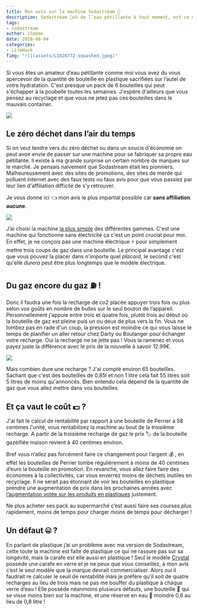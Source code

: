 ```yaml
---
title: Mon avis sur la machine Sodastream 🥤 
description: Sodastream 🥤où de l’eau pétillante à tout moment, est-ce que ça vaut le coût ? Une recharge pour 60 litres vraiment ? Moins de plastique, assurément. 
tags: 
- sodastream
author: iSebmo
date: 2020-08-04
categories: 
- LifeHack
fimg: "![](assets/L1020772-squashed.jpeg)"
---
```

Si vous êtes un amateur d’eau pétillante comme moi vous avez du vous apercevoir de la quantité de bouteille en plastique sacrifiées sur l’autel de votre hydratation. 
C'est presque un pack de 6 bouteilles qui peut s'échapper à la poubelle toutes les semaines. J'espère d'ailleurs que vous pensez au recyclage et que vous ne jetez pas ces bouteilles dans le mauvais container. 

![](assets/L1020769-squashed.jpeg)

## Le zéro déchet dans l’air du temps
Si on veut tendre vers du zéro déchet ou dans un soucis d'économie on peut avoir envie de passer sur une machine pour se fabriquer sa propre eau pétillante. 
Il existe à ma grande surprise un certain nombre de marques sur le marché. Je pensais naïvement que Sodastream était les pionniers. Malheureusement avec des sites de promotions, des sites de merde qui polluent internet avec des faux tests ou faux avis pour que vous passiez par leur lien d'affiliation difficile de s'y retrouver. 

Je vous donne ici 👈 mon avis le plus impartial possible car **sans affiliation aucune**. 

![](assets/L1020770-squashed.jpeg)

J’ai choisi la machine [la plus simple](https://www.boulanger.com/ref/1125818) des différentes gammes. C'est une machine qui fonctionne sans électricité ça c'est un point crucial pour moi. En effet, je ne conçois pas une machine électrique ⚡️ pour simplement mettre trois coups de gaz dans une bouteille. Le principal avantage c'est que vous pouvez la placer dans n'importe quel *placard*, le second c'est qu'elle *durera* peut être plus longtemps que le modèle électrique. 

## Du gaz encore du gaz ⛽️ !
Donc il faudra une fois la recharge de co2 placée appuyer trois fois ou plus selon vos goûts en nombre de bulles sur le seul bouton de l’appareil. Personnellement j'appuie entre trois et quatre fois, plutôt trois au début où la bouteille de gaz est pleine puis un ou deux de plus vers la fin. Vous ne tombez pas en rade d'un coup, la pression est moindre ce qui vous laisse le temps de planifier un aller retour chez Darty ou Boulanger pour échanger votre recharge. Oui la recharge ne se jette pas ! Vous la ramenez et vous payez juste la différence avec le prix de la nouvelle à savoir 12.99€. 

![](assets/L1020771-squashed.jpeg)

Mais combien dure une recharge ? J'ai compté environ 65 bouteilles. Sachant que c'est des bouteilles de 0.85l et non 1 litre cela fait 55 litres soit 5 litres de moins qu'annoncés. Bien entendu cela dépend de la quantité de gaz que vous allez mettre dans vos bouteilles. 

## Et ça vaut le coût 💵 ?
J'ai fait le calcul de rentabilité par rapport à une bouteille de Perrier à 58 centimes l'unité, vous rentabilisez la machine au bout de la troisième recharge. A partir de la troisième recharge de gaz le prix 🏷 de la bouteille gazéifiée maison revient à 40 centimes environ. 

Bref vous n’allez pas forcément faire ce changement pour l’argent 💰 , en effet les bouteilles de Perrier tombe régulièrement à moins de 40 centimes d’euro la bouteille en promotion. En revanche, vous allez faire faire des économies à la collectivités, car vous enverrez moins de déchets inutiles en recyclage. Il ne serait pas étonnant de voir les bouteilles en plastique prendre une augmentation de prix dans les prochaines années avec [l’augmentation votée sur les produits en plastiques](https://www.bfmtv.com/economie/taxe-europeenne-sur-le-plastique-non-recycle-qui-va-payer_AV-202007230040.html) justement. 

Ne plus acheter ses pack au supermarché c’est aussi faire ses courses plus rapidement, moins de temps pour charger moins de temps pour décharger !

## Un défaut 🤐 ?
En parlant de plastique j’ai un problème avec ma version de Sodastream, cette toute la machine est faite de plastique ce qui ne rassure pas sur sa longévité, mais la carafe est elle aussi en plastique ! Seul le modèle [Crystal](https://www.boulanger.com/ref/1145192) possède une carafe en verre et je ne peux que vous conseillez, à mon avis c’est le seul modèle que la marque devrait commercialiser. Alors oui il faudrait re calculer le seuil de rentabilité mais je préfère qu’il soit de quatre recharges au lieu de trois mais ne pas me bouffer du plastique à chaque verre d’eau ! Elle possède néanmoins plusieurs défauts, une bouteille 🍶 qui se visse moins bien sur la machine, et une réserve en eau 🚰 moindre 0,6 au lieu de 0,8 litre !